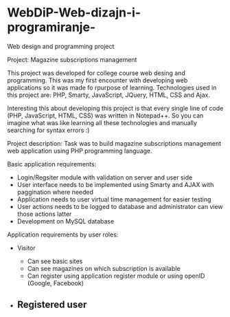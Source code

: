 # WebDiP-Web-dizajn-i-programiranje-
Web design and programming project

Project: Magazine subscriptions management

This project was developed for college course web desing and programming. This was my first encounter with developing web applications so it was made fo rpurpose of learning. Technologies used in this project are: PHP, Smarty, JavaScript, JQuery, HTML, CSS and Ajax.

Interesting this about developing this project is that every single line of code (PHP, JavaScript, HTML, CSS) was written in Notepad++. So you can imagine what was like learning all these technologies and manually searching for syntax errors :)

Project description:
Task was to build magazine subscriptions management web application using PHP programming language.

Basic application requirements:
  - Login/Regsiter module with validation on server and user side
  - User interface needs to be implemented using Smarty and AJAX with paggination where needed
  - Application needs to user virtual time management for easier testing
  - User actions needs to be logged to database and administrator can view those actions latter
  - Development on MySQL database
  

Application requirements by user roles:

  - Visitor
      - Can see basic sites
      - Can see magazines on which subscription is available
      - Can register using application register module or using openID (Google, Facebook)
  
  - Registered user
      - 
